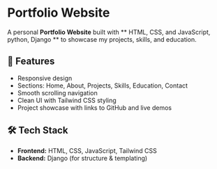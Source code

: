 # Portfolio Website

A personal **Portfolio Website** built with ** HTML, CSS, and JavaScript, python, Django ** to showcase my projects, skills, and education.  

## 🚀 Features
- Responsive design  
- Sections: Home, About, Projects, Skills, Education, Contact  
- Smooth scrolling navigation  
- Clean UI with Tailwind CSS styling  
- Project showcase with links to GitHub and live demos  

## 🛠️ Tech Stack
- **Frontend:** HTML, CSS, JavaScript, Tailwind CSS  
- **Backend:** Django (for structure & templating)  

